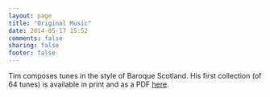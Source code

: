 ```yaml
---
layout: page
title: "Original Music"
date: 2014-05-17 15:52
comments: false
sharing: false
footer: false
---
```

Tim composes tunes in the style of Baroque Scotland. His first collection (of 64 tunes) is available in print and as a PDF [here](https://gumroad.com/l/fiddle).
